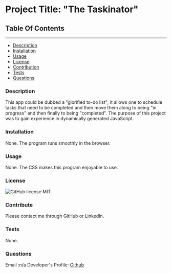 
# Project Title: "The Taskinator"

## Table Of Contents
----------------------
* [Description](#description)
* [Installation](#installation)
* [Usage](#usage)
* [License](#license)
* [Contribution](#contribution)
* [Tests](#test)
* [Questions](#questions)



### Description
This app could be dubbed a "glorified to-do list"; it allows one to schedule tasks that need to be completed and then move them along to being "in progress" and then finally to being "completed". The purpose of this project was to gain experience in dynamically generated JavaScript. 

### Installation
None. The program runs smoothly in the browser. 

### Usage
None. The CSS makes this program enjoyable to use. 

### License
![GitHub license](https://img.shields.io/badge/license-MIT-green.svg)
MIT

### Contribute
Please contact me through GitHub or LinkedIn. 

### Tests
None. 

### Questions
Email :n/a
Developer's Profile:
[Github](https://github.com/786-go)

    
